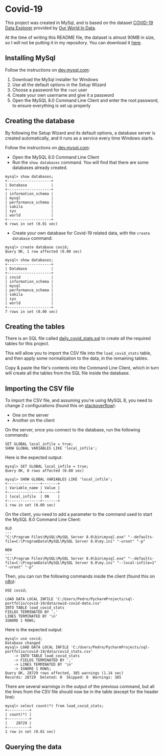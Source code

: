# Covid-19

This project was created in MySql, and is based on the dataset [COVID-19 Data Explorer](https://ourworldindata.org/the-coronavirus-pandemic-data-explorer) provided by [Our World In Data](https://ourworldindata.org/).

At the time of writing this README file, the dataset is almost 90MB in size, so I will not be putting it in my repository. You can download it [here](https://github.com/owid/covid-19-data/blob/master/public/data/owid-covid-data.csv).

## Installing MySql

Follow the instructions on [dev.mysql.com](https://dev.mysql.com/doc/refman/5.7/en/windows-installation.html#windows-installation-simple):
1. Download the MySql installer for Windows
2. Use all the default options in the Setup Wizard
3. Choose a password for the `root` user
4. Create your own username and give it a password
5. Open the MySQL 8.0 Command Line Client and enter the root password, to ensure everything is set up properly

## Creating the database

By following the Setup Wizard and its default options, a database server is created automatically, and it runs as a service every time Windows starts.

Follow the instructions on [dev.mysql.com](https://dev.mysql.com/doc/mysql-getting-started/en/):
- Open the MySQL 8.0 Command Line Client
- Run the `show databases` command. You will find that there are some databases already created.

```
mysql> show databases;
+--------------------+
| Database           |
+--------------------+
| information_schema |
| mysql              |
| performance_schema |
| sakila             |
| sys                |
| world              |
+--------------------+
6 rows in set (0.01 sec)
```

- Create your own database for Covid-19 related data, with the `create database` command:

```
mysql> create database covid;
Query OK, 1 row affected (0.00 sec)

mysql> show databases;
+--------------------+
| Database           |
+--------------------+
| covid              |
| information_schema |
| mysql              |
| performance_schema |
| sakila             |
| sys                |
| world              |
+--------------------+
7 rows in set (0.00 sec)
```

## Creating the tables

There is an SQL file called [daily_covid_stats.sql](./daily_covid_stats.sql) to create all the required tables for this project.

This will allow you to import the CSV file into the `load_covid_stats` table, and then apply some normalization to the data, in the remaining tables.

Copy & paste the file's contents into the Command Line Client, which in turn will create all the tables from the SQL file inside the database.

## Importing the CSV file

To import the CSV file, and assuming you're using MySQL 8, you need to change 2 configurations (found this on [stackoverflow](https://stackoverflow.com/questions/63361962/error-2068-hy000-load-data-local-infile-file-request-rejected-due-to-restrict)):
- One on the server
- Another on the client

On the server, once you connect to the database, run the following commands:

```
SET GLOBAL local_infile = true;
SHOW GLOBAL VARIABLES LIKE 'local_infile';
```

Here is the expected output:

```
mysql> SET GLOBAL local_infile = true;
Query OK, 0 rows affected (0.00 sec)

mysql> SHOW GLOBAL VARIABLES LIKE 'local_infile';
+---------------+-------+
| Variable_name | Value |
+---------------+-------+
| local_infile  | ON    |
+---------------+-------+
1 row in set (0.00 sec)
```

On the client, you need to add a parameter to the command used to start the MySQL 8.0 Command Line Client:

```
OLD
---
"C:\Program Files\MySQL\MySQL Server 8.0\bin\mysql.exe" "--defaults-file=C:\ProgramData\MySQL\MySQL Server 8.0\my.ini" "-uroot" "-p"

NEW
---
"C:\Program Files\MySQL\MySQL Server 8.0\bin\mysql.exe" "--defaults-file=C:\ProgramData\MySQL\MySQL Server 8.0\my.ini" "--local-infile=1" "-uroot" "-p"
```

Then, you can run the following commands inside the client (found this on [n8n](https://blog.n8n.io/import-csv-into-mysql/)):

```
USE covid;

LOAD DATA LOCAL INFILE 'C:/Users/Pedro/PycharmProjects/sql-portfolio/covid-19/data/owid-covid-data.csv'
INTO TABLE load_covid_stats
FIELDS TERMINATED BY ','
LINES TERMINATED BY '\n'
IGNORE 1 ROWS;
```

Here is the expected output:

```
mysql> use covid;
Database changed
mysql> LOAD DATA LOCAL INFILE 'C:/Users/Pedro/PycharmProjects/sql-portfolio/covid-19/data/covid_stats.csv'
    -> INTO TABLE load_covid_stats
    -> FIELDS TERMINATED BY ','
    -> LINES TERMINATED BY '\n'
    -> IGNORE 1 ROWS;
Query OK, 28729 rows affected, 385 warnings (1.14 sec)
Records: 28729  Deleted: 0  Skipped: 0  Warnings: 385
```

There are several warnings in the output of the previous command, but all the lines from the CSV file should now be in the table (except for the header line):

```
mysql> select count(*) from load_covid_stats;
+----------+
| count(*) |
+----------+
|    28729 |
+----------+
1 row in set (0.01 sec)
```

## Querying the data
